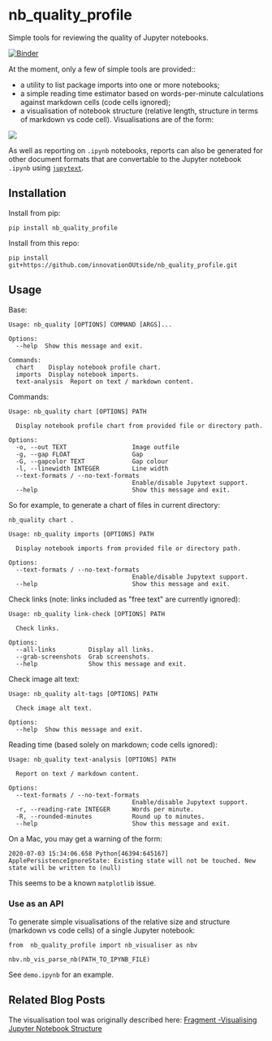 # nb\_quality\_profile
Simple tools for reviewing the quality of Jupyter notebooks.

[![Binder](https://mybinder.org/badge_logo.svg)](https://mybinder.org/v2/gh/innovationOUtside/nb_quality_profile/master?filepath=demo.ipynb)

At the moment, only a few of simple tools are provided::

- a utility to list package imports into one or more notebooks;
- a simple reading time estimator based on words-per-minute calculations against markdown cells (code cells ignored);
- a visualisation of notebook structure (relative length, structure in terms of markdown vs code cell). Visualisations are of the form:

![](.images/simple_nb_viz.png)

As well as reporting on `.ipynb` notebooks, reports can also be generated for other document formats that are convertable to the Jupyter notebook `.ipynb` using [`jupytext`](https://jupytext.readthedocs.io/en/latest/formats.html).

## Installation

Install from pip:

`pip install nb_quality_profile`

Install from this repo:

`pip install git+https://github.com/innovationOUtside/nb_quality_profile.git`

## Usage

Base:

```
Usage: nb_quality [OPTIONS] COMMAND [ARGS]...

Options:
  --help  Show this message and exit.

Commands:
  chart    Display notebook profile chart.
  imports  Display notebook imports.
  text-analysis  Report on text / markdown content.
```
 
 Commands:
 
```
Usage: nb_quality chart [OPTIONS] PATH

  Display notebook profile chart from provided file or directory path.

Options:
  -o, --out TEXT                  Image outfile
  -g, --gap FLOAT                 Gap
  -G, --gapcolor TEXT             Gap colour
  -l, --linewidth INTEGER         Line width
  --text-formats / --no-text-formats
                                  Enable/disable Jupytext support.
  --help                          Show this message and exit.
```

So for example, to generate a chart of files in current directory:

`nb_quality chart .`


```
Usage: nb_quality imports [OPTIONS] PATH

  Display notebook imports from provided file or directory path.

Options:
  --text-formats / --no-text-formats
                                  Enable/disable Jupytext support.
  --help                          Show this message and exit.
```

Check links (note: links included as "free text" are currently ignored):

```
Usage: nb_quality link-check [OPTIONS] PATH

  Check links.

Options:
  --all-links         Display all links.
  --grab-screenshots  Grab screenshots.
  --help              Show this message and exit.
```

Check image alt text:

```
Usage: nb_quality alt-tags [OPTIONS] PATH

  Check image alt text.

Options:
  --help  Show this message and exit.
```

Reading time (based solely on markdown; code cells ignored):

```
Usage: nb_quality text-analysis [OPTIONS] PATH

  Report on text / markdown content.

Options:
  --text-formats / --no-text-formats
                                  Enable/disable Jupytext support.
  -r, --reading-rate INTEGER      Words per minute.
  -R, --rounded-minutes           Round up to minutes.
  --help                          Show this message and exit.
```

On a Mac, you may get a warning of the form:

```
2020-07-03 15:34:06.658 Python[46394:645167] ApplePersistenceIgnoreState: Existing state will not be touched. New state will be written to (null)
```

This seems to be a known `matplotlib` issue.


### Use as an API

To generate simple visualisations of the relative size and structure (markdown vs code cells)  of a single Jupyter notebook:

```
from  nb_quality_profile import nb_visualiser as nbv

nbv.nb_vis_parse_nb(PATH_TO_IPYNB_FILE)
```

See `demo.ipynb` for an example.

## Related Blog Posts

The visualisation tool was originally described here: [Fragment -Visualising Jupyter Notebook Structure](https://blog.ouseful.info/2019/12/16/fragment-visualising-jupyter-notebook-structure/)
